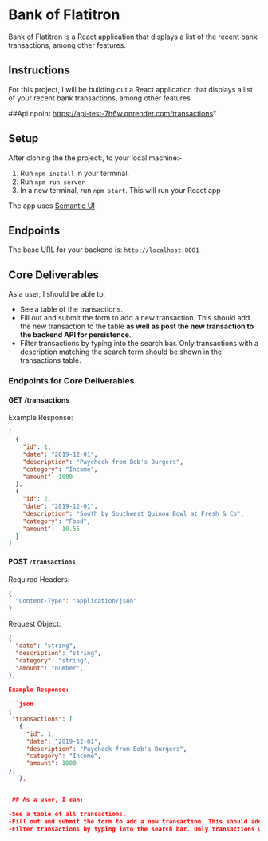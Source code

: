 # Bank of Flatitron
  Bank of Flatitron is a React application that displays a list of the recent bank transactions, among other features.

## Instructions

For this project, I will be building out a React application that displays a list of your recent bank transactions, among other features

##Api npoint
https://api-test-7h6w.onrender.com/transactions"
## Setup
After cloning the the project:, to your local machine:-
1. Run `npm install` in your terminal.
2. Run `npm run server`
3. In a new terminal, run `npm start`. This will run your React app



The app uses [Semantic UI](https://semantic-ui.com/)



## Endpoints

The base URL for your backend is: `http://localhost:8001`

## Core Deliverables

As a user, I should be able to:

- See a table of the transactions.
- Fill out and submit the form to add a new transaction. This should add the new
  transaction to the table **as well as post the new transaction to the backend
  API for persistence**.
- Filter transactions by typing into the search bar. Only transactions with a
  description matching the search term should be shown in the transactions
  table.

### Endpoints for Core Deliverables

#### GET /transactions

Example Response:

```json
[
  {
    "id": 1,
    "date": "2019-12-01",
    "description": "Paycheck from Bob's Burgers",
    "category": "Income",
    "amount": 1000
  },
  {
    "id": 2,
    "date": "2019-12-01",
    "description": "South by Southwest Quinoa Bowl at Fresh & Co",
    "category": "Food",
    "amount": -10.55
  }
]
```

#### POST `/transactions`

Required Headers:

```js
{
  "Content-Type": "application/json"
}
```

Request Object:

```json
{
  "date": "string",
  "description": "string",
  "category": "string",
  "amount": "number",
},

Example Response:

```json
{
 "transactions": [
   {
     "id": 1,
     "date": "2019-12-01",
     "description": "Paycheck from Bob's Burgers",
     "category": "Income",
     "amount": 1000
}]
   },


 ## As a user, I can:

-See a table of all transactions.
-Fill out and submit the form to add a new transaction. This should add the new transaction to the table *the new transaction does not have to be persisted to the backend*
-Filter transactions by typing into the search bar. Only transactions with a description matching the search term should be shown in the transactions table.